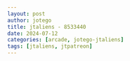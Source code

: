 ```yaml
---
layout: post
author: jotego
title: jtaliens - 8533440
date: 2024-07-12
categories: [arcade, jotego-jtaliens]
tags: [jtaliens, jtpatreon]
---
```


